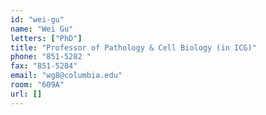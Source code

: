 ```yaml
---
id: "wei-gu"
name: "Wei Gu"
letters: ["PhD"]
title: "Professor of Pathology & Cell Biology (in ICG)"
phone: "851-5282 "
fax: "851-5284"
email: "wg8@columbia.edu"
room: "609A"
url: []
---
```

